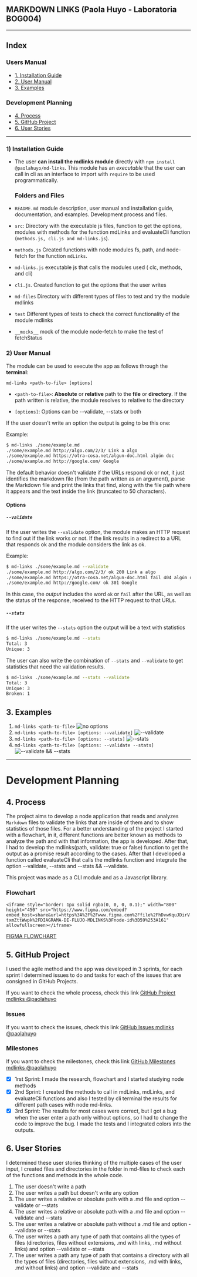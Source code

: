 ## MARKDOWN LINKS (Paola Huyo - Laboratoria BOG004)

---

## Index

### Users Manual
* [1. Installation Guide](#1-Installation-Guide)
* [2. User Manual](#2-User-Manual)
* [3. Examples](#3-Examples)

### Development Planning
* [4. Process](#4-Process)
* [5. GitHub Project](#5-GitHub-Project)
* [6. User Stories](#6-User-Stories)

***

### 1) Installation Guide

* The user **can install the mdlinks module** directly with `npm install @paolahuyo/md-links`. This module has an _executable_ that the user can call in cli as an interface to import with `require` to be used programmatically.

  ### Folders and Files

* `README.md` module description, user manual and installation guide,
  documentation, and examples. Development process and files.
* `src`: Directory with the executable js files, function to get the options, modules with methods for the function mdLinks and evaluateCli function (`methods.js, cli.js and md-links.js`).
* `methods.js` Created functions with node modules fs, path, and node-fetch for the function `mdLinks`.
* `md-links.js` executable js that calls the modules used ( clc, methods, and cli)
* `cli.js`. Created function to get the options that the user writes
* `md-files` Directory with different types of files to test and try the module mdlinks
* `test` Different types of tests to check the correct functionality of the module mdlinks
* `__mocks__` mock of the module node-fetch to make the test of fetchStatus

### 2) User Manual

The module can be used to execute the app as follows through the **terminal**:

`md-links <path-to-file> [options]`

* `<path-to-file>`: **Absolute** or **relative** path to the **file** or **directory**.
If the path written is relative, the module resolves to relative to the directory

* `[options]`:
Options can be --validate, --stats or both

If the user doesn't write an option the output is going to be this one:

Example:

```sh
$ md-links ./some/example.md
./some/example.md http://algo.com/2/3/ Link a algo
./some/example.md https://otra-cosa.net/algun-doc.html algún doc
./some/example.md http://google.com/ Google
```

The default behavior doesn't validate if the URLs respond ok or not,
it just identifies the markdown file (from the path written as an
argument), parse the Markdown file and print the links that find, along with the file path where it appears and the text inside the link (truncated to 50 characters).

#### Options

##### `--validate`

If the user writes the `--validate` option, the module makes an HTTP request to
find out if the link works or not. If the link results in a redirect to a
URL that responds ok and the module considers the link as ok.

Example:

```sh
$ md-links ./some/example.md --validate
./some/example.md http://algo.com/2/3/ ok 200 Link a algo
./some/example.md https://otra-cosa.net/algun-doc.html fail 404 algún doc
./some/example.md http://google.com/ ok 301 Google
```

In this case, the _output_ includes the word `ok` or `fail` after
the URL, as well as the status of the response, received to the HTTP request to that
URLs.

##### `--stats`

If the user writes the `--stats` option the output will be a text with statistics

```sh
$ md-links ./some/example.md --stats
Total: 3
Unique: 3
```

The user can also write the combination of `--stats` and `--validate` to get statistics that
need the validation results.

```sh
$ md-links ./some/example.md --stats --validate
Total: 3
Unique: 3
Broken: 1
```
## 3. Examples

1. `md-links <path-to-file>`
![no options](https://i.imgur.com/ZaookO0.png)
2. `md-links <path-to-file> [options: --validate]`
![--validate](https://i.imgur.com/UfjuYRL.png)
3. `md-links <path-to-file> [options: --stats]`
![--stats](https://i.imgur.com/qeTiOna.png)
4. `md-links <path-to-file> [options: --validate --stats]`
![--validate && --stats](https://i.imgur.com/IEYOrPO.png)

***

# Development Planning

## 4. Process 

The project aims to develop a node application that reads and analyzes `Markdown` files to validate the links that are inside of them and to show statistics of those files. For a better understanding of the project I started with a flowchart, in it, different functions are better known as methods to analyze the path and with that information, the app is developed. After that, I had to develop the mdlinks(path, validate: true or false) function to get the output as a promise result according to the cases. After that I developed a function called evaluateCli that calls the mdlinks function and integrate the option --validate, --stats and --stats && --validate.

This project was made as a CLI module and as a Javascript library.

### Flowchart

`<iframe style="border: 1px solid rgba(0, 0, 0, 0.1);" width="800" height="450" src="https://www.figma.com/embed?embed_host=share&url=https%3A%2F%2Fwww.figma.com%2Ffile%2FhDvwKquJDirVtxmZttWwpk%2FDIAGRAMA-DE-FLUJO-MDLINKS%3Fnode-id%3D59%253A161" allowfullscreen></iframe>`

[FIGMA FLOWCHART](https://www.figma.com/file/hDvwKquJDirVtxmZttWwpk/MDLINKS-Flowchart?node-id=0%3A1)

## 5. GitHub Project

I used the agile method and the app was developed in 3 sprints, for each sprint I determined issues to do and tasks for each of the issues that are consigned in GitHub Projects.

If you want to check the whole process, check this link [GitHub Project mdlinks @paolahuyo](https://github.com/paolahuyo/BOG004-md-links/projects/3)

### Issues 

If you want to check the issues, check this link [GitHub Issues mdlinks @paolahuyo](https://github.com/paolahuyo/BOG004-md-links/issues?q=is%3Aissue+is%3Aclosed)

### Milestones

If you want to check the milestones, check this link [GitHub Milestones mdlinks @paolahuyo](https://github.com/paolahuyo/BOG004-md-links/milestones)
- [X] 1rst Sprint: I made the research, flowchart and I started studying node methods
- [X] 2nd Sprint: I created the methods to call in mdLinks, mdLinks, and evaluateCli functions and also I tested by cli terminal the results for different path cases with node md-links.
- [X] 3rd Sprint: The results for most cases were correct, but I got a bug when the user enter a path only without options, so I had to change the code to improve the bug. I made the tests and I integrated colors into the outputs.

## 6. User Stories

I determined these user stories thinking of the multiple cases of the user input, I created files and directories in the folder in md-files to check each of the functions and methods in the whole code. 

1. The user doesn't write a path
2. The user writes a path but doesn't write any option
3. The user writes a relative or absolute path with a .md file and option --validate or --stats
4. The user writes a relative or absolute path with a .md file and option --validate and --stats
5. The user writes a relative or absolute path without a .md file and option --validate or --stats
6. The user writes a path any type of path that contains all the types of files (directories, files  without extensions, .md with links, .md without links) and option --validate or --stats
7. The user writes a path any type of path that contains a directory with all the types of files (directories, files  without extensions, .md with links, .md without links) and option --validate and --stats